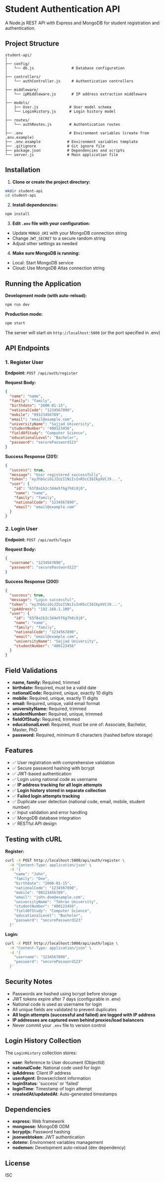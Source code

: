# Student Authentication API

A Node.js REST API with Express and MongoDB for student registration and authentication.

## Project Structure

```
student-api/
│
├── config/
│   └── db.js                 # Database configuration
│
├── controllers/
│   └── authController.js     # Authentication controllers
│
├── middleware/
│   └── ipMiddleware.js       # IP address extraction middleware
│
├── models/
│   ├── User.js              # User model schema
│   └── LoginHistory.js      # Login history model
│
├── routes/
│   └── authRoutes.js        # Authentication routes
│
├── .env                     # Environment variables (create from .env.example)
├── .env.example            # Environment variables template
├── .gitignore              # Git ignore file
├── package.json            # Dependencies and scripts
└── server.js               # Main application file
```

## Installation

1. **Clone or create the project directory:**

```bash
mkdir student-api
cd student-api
```

2. **Install dependencies:**

```bash
npm install
```

3. **Edit `.env` file with your configuration:**

- Update `MONGO_URI` with your MongoDB connection string
- Change `JWT_SECRET` to a secure random string
- Adjust other settings as needed

4. **Make sure MongoDB is running:**

- Local: Start MongoDB service
- Cloud: Use MongoDB Atlas connection string

## Running the Application

**Development mode (with auto-reload):**

```bash
npm run dev
```

**Production mode:**

```bash
npm start
```

The server will start on `http://localhost:5000` (or the port specified in .env)

## API Endpoints

### 1. Register User

**Endpoint:** `POST /api/auth/register`

**Request Body:**

```json
{
  "name": "name",
  "family": "family",
  "birthdate": "2000-01-15",
  "nationalCode": "1234567890",
  "mobile": "09123456789",
  "email": "email@example.com",
  "universityName": "Sajjad University",
  "studentNumber": "400123456",
  "fieldOfStudy": "Computer Science",
  "educationalLevel": "Bachelor",
  "password": "securePassword123"
}
```

**Success Response (201):**

```json
{
  "success": true,
  "message": "User registered successfully",
  "token": "eyJhbGciOiJIUzI1NiIsInR5cCI6IkpXVCJ9...",
  "user": {
    "id": "65f8a1b2c3d4e5f6g7h8i9j0",
    "name": "name",
    "family": "family",
    "nationalCode": "1234567890",
    "email": "email@example.com"
  }
}
```

### 2. Login User

**Endpoint:** `POST /api/auth/login`

**Request Body:**

```json
{
  "username": "1234567890",
  "password": "securePassword123"
}
```

**Success Response (200):**

```json
{
  "success": true,
  "message": "Login successful",
  "token": "eyJhbGciOiJIUzI1NiIsInR5cCI6IkpXVCJ9...",
  "ipAddress": "192.168.1.100",
  "user": {
    "id": "65f8a1b2c3d4e5f6g7h8i9j0",
    "name": "name",
    "family": "family",
    "nationalCode": "1234567890",
    "email": "email@example.com",
    "universityName": "Sajjad University",
    "studentNumber": "400123456"
  }
}
```

## Field Validations

- **name, family:** Required, trimmed
- **birthdate:** Required, must be a valid date
- **nationalCode:** Required, unique, exactly 10 digits
- **mobile:** Required, unique, exactly 11 digits
- **email:** Required, unique, valid email format
- **universityName:** Required, trimmed
- **studentNumber:** Required, unique, trimmed
- **fieldOfStudy:** Required, trimmed
- **educationalLevel:** Required, must be one of: Associate, Bachelor, Master, PhD
- **password:** Required, minimum 6 characters (hashed before storage)

## Features

- ✅ User registration with comprehensive validation
- ✅ Secure password hashing with bcrypt
- ✅ JWT-based authentication
- ✅ Login using national code as username
- ✅ **IP address tracking for all login attempts**
- ✅ **Login history stored in separate collection**
- ✅ **Failed login attempts tracking**
- ✅ Duplicate user detection (national code, email, mobile, student number)
- ✅ Input validation and error handling
- ✅ MongoDB database integration
- ✅ RESTful API design

## Testing with cURL

**Register:**

```bash
curl -X POST http://localhost:5000/api/auth/register \
  -H "Content-Type: application/json" \
  -d '{
    "name": "John",
    "family": "Doe",
    "birthdate": "2000-01-15",
    "nationalCode": "1234567890",
    "mobile": "09123456789",
    "email": "john.doe@example.com",
    "universityName": "Tehran University",
    "studentNumber": "400123456",
    "fieldOfStudy": "Computer Science",
    "educationalLevel": "Bachelor",
    "password": "securePassword123"
  }'
```

**Login:**

```bash
curl -X POST http://localhost:5000/api/auth/login \
  -H "Content-Type: application/json" \
  -d '{
    "username": "1234567890",
    "password": "securePassword123"
  }'
```

## Security Notes

- Passwords are hashed using bcrypt before storage
- JWT tokens expire after 7 days (configurable in .env)
- National code is used as username for login
- All unique fields are validated to prevent duplicates
- **All login attempts (successful and failed) are logged with IP address**
- **IP addresses are captured even behind proxies/load balancers**
- Never commit your `.env` file to version control

## Login History Collection

The `LoginHistory` collection stores:

- **user**: Reference to User document (ObjectId)
- **nationalCode**: National code used for login
- **ipAddress**: Client IP address
- **userAgent**: Browser/client information
- **loginStatus**: 'success' or 'failed'
- **loginTime**: Timestamp of login attempt
- **createdAt/updatedAt**: Auto-generated timestamps

## Dependencies

- **express:** Web framework
- **mongoose:** MongoDB ODM
- **bcryptjs:** Password hashing
- **jsonwebtoken:** JWT authentication
- **dotenv:** Environment variables management
- **nodemon:** Development auto-reload (dev dependency)

## License

ISC
